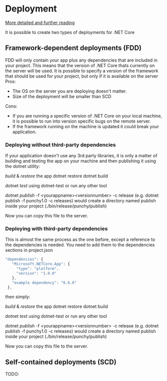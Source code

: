 # Deployment #
[More detailed and further reading](https://docs.microsoft.com/en-us/dotnet/articles/core/deploying/)

It is possible to create two types of deployments for .NET Core
## Framework-dependent deployments (FDD)
FDD will only contain your app plus any dependencies that are included in your project.
This means that the version of .NET Core thats currently on the server will be used.
It is possible to specify a version of the framework that should be used for your project, but only if it is available on the server
Pros:
* The OS on the server you are deploying doesn't matter.
* Size of the deployment will be smaller than SCD

Cons:
* If you are running a specific version of .NET Core on your local machine, it is possible to run into version specific bugs on the remote server.
* If the framework running on the machine is updated it could break your application.

### Deploying without third-party dependencies
If your application doesn't use any 3rd party libraries, it is only a matter of building and testing the app on your machine and then publishing it using the dotnet utility:

*build* & *restore* the app
dotnet restore 
dotnet build 

dotnet *test* using dotnet-test or run any other tool

dotnet *publish* -f \<yourappname\>\<versionnumber\> -c release
(e.g. dotnet publish -f punchy1.0 -c releases) would create a directory named publish inside your project (./bin/release/punchy/publish)

Now you can copy this file to the server.

### Deploying with third-party dependencies
This is almost the same process as the one before, except a reference to the dependencies is needed.
You need to add them to the dependencies sections in project.json
```javascript
"dependencies": {
   "Microsoft.NETCore.App": {
     "type": "platform",
     "version": "1.0.0"
   },
   "example dependency": "6.6.6"
 },
```
then simply: 

*build* & *restore* the app
dotnet restore 
dotnet build 

dotnet *test* using dotnet-test or run any other tool

dotnet *publish* -f \<yourappname\>\<versionnumber\> -c release
(e.g. dotnet publish -f punchy1.0 -c releases) would create a directory named publish inside your project (./bin/release/punchy/publish)

Now you can copy this file to the server.

## Self-contained deployments (SCD)
TODO:
